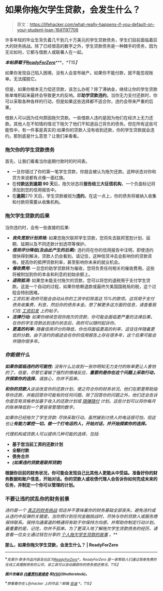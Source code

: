 # 如果你拖欠学生贷款，会发生什么？

> 原文：<https://lifehacker.com/what-really-happens-if-you-default-on-your-student-loan-1641197706>

许多年轻的毕业生背负着几千到几十万美元的学生贷款债务，学生们目前面临着巨大的财务挑战。除了已经很高的数字之外，学生贷款债务是一种棘手的债务，因为无论如何，它都与借款人或联署人在一起。



***本帖原载于***[***ReadyForZero***](http://blog.readyforzero.com/what-happens-if-you-default-on-your-student-loans/)***。**T15】*

如果你发现自己陷入困境，没有人会宣布破产。如果你不能付款，就不能忽视账单。无法摆脱它。

但是，如果你根本无力偿还贷款，该怎么办呢？除了滞纳金，继续让你的学生贷款账单堆积起来最终会导致更大的反响。即**助学贷款违约**。当你无力支付还款时，你可以采取各种各样的行动，但是如果这些选择都不适合你，违约会带来严重的后果。

借款人可以因为任何原因拖欠贷款。一些借款人违约是因为他们在经济上无力还款。其他人在不知情的情况下拖欠了他们不知道自己背负的债务。但在所有这些可能性中，有一件事是真实的:如果你的贷款人没有收到还款，你的学生贷款就会违约。那到底是什么意思？让我们来看看。

### 拖欠你的学生贷款债务

首先，让我们看看当你逾期付款时的时间表。

*   一旦你错过了你的第一笔学生贷款，你就会被认为拖欠还款。这种状态对你和贷方来说都有点像一面红旗。
*   在**付款达到逾期 90 天**后，拖欠状态将**报告给三大征信机构**，一个负面标记将添加到您的信用报告中。
*   在**逾期**270 天后，学生贷款被视为**违约**。在这一点上，你的债务将被纳入收集和付款将需要从收集机构。

### 拖欠学生贷款的后果

当你违约时，会有一些直接的后果:

*   ***丧失宽恕计划资格:*** 如果您拖欠联邦学生贷款，您将失去联邦宽恕计划、延期、延期以及不同还款计划选项等保护。
*   ***信用评分降低(及由此产生的后果):*** 违约将在你的信用报告中注明，即使违约很快得到解决，贷款人仍会看到。请记住，这种信贷冲击会影响你的贷款资格，提高你的抵押贷款利率，甚至影响你未来的就业机会。
*   ***催收费用:*** 一旦您的助学贷款转为催收，您将负责任何相关的催收费用。这些将被附加到你的本金和利息的初始余额上。
*   ***退税抵消:*** 如果您未能支付拖欠的贷款，您可以将您的退税用于支付学生贷款。这是一个自动的过程，如果你依赖退款或最终欠美国国税局的税，这个过程会特别困难。
*   *工资扣发:政府可能会自动从你的工资中扣除高达 15%的款项。这将用于支付债务收集费，利息，然后你的债务本金。想了解更多这方面的信息，请查看我们在 [工资扣发](http://blog.readyforzero.com/what-is-wage-garnishment/) 上的帖子。*
*   ****法律行动:*** 如果你继续忽视你拖欠的贷款，你可能会面临更严重的法律后果。在你的学生贷款达到违约状态后，政府可以随时起诉你。*
*   ****更高的利率:*** 随着信用评分的降低，你也将面临更高的利率，这往往伴随着更低的分数。由于违约的痕迹会在你的信用报告上存在很多年，这个后果可能会伴随你很多年。*

### *你能做什么*

****如果你面临违约的可能性:*** 没有什么比收到一张你明知无力支付的账单更让人害怕的了。但是，尽管它灌输了强烈的情绪反应，**重要的是你在这个问题上采取行动，并探索你的选择**。请放心，你并不孤单。*

***和你的贷款人**谈谈改变你的还款计划，使之符合你的财务状况。他们在那里帮助指导你还款，并能回答你可能有的任何问题。除了回答你的问题之外，他们还会告诉你是否有资格参加基于收入的还款计划或 [随赚随付](http://blog.readyforzero.com/pay-as-you-earn/) 计划。这些计划可以将你每月的账单降低到一个更容易管理的数字。*

*如果你已经拖欠了学生贷款: 尽快采取行动。虽然接到讨债人的电话很可怕，但这也让**有能力掌控一切。做一个打电话的人，开始对话，并开始探索你的选择。***

*代理机构或贷款人可以提供几种可能的选择，包括:*

*   **基于您当前工资的还款计划**
*   **全额付款**
*   **债务合并**
*   *[](http://www.finaid.org/loans/rehabilitation.phtml)**(如果违约贷款是联邦贷款)***

**根据你目前的财务状况，你可能会发现自己比其他人更能从中受益。准备好你的财务数据和账户信息，开始对话。你的贷款人或收债代理人会告诉你如何完成未来的任务，并制定一个你可以管理的计划。**

### **不要让违约扰乱你的财务前景**

**违约是一个 [真正的财务挑战](https://lifehacker.com/everything-you-need-to-know-about-7-student-loan-repaym-1466213180) 但这并不意味着你的财务基础全部丧失。避免违约或从违约中反弹的关键是，当你预计到任何金融挑战时，尽快与你的贷款人或服务商保持联系*。保持沟通渠道的畅通将有助于你保持方向感，并帮助你制定行动计划。最重要的是，记住，你并不孤单。为了更深入地了解拖欠学生贷款债务的经历，请查看一位女士通过钱包分享的 [个人拖欠学生贷款的故事](http://thebillfold.com/2013/06/i-defaulted-on-my-student-loans-heres-what-i-did-to-get-back-on-track/) 。***

**那么，如果你拖欠学生贷款，会发生什么？ | ReadyForZero**

* * *

**<small>*克莱尔·默多作品内容及社区为*</small>[<small>*ReadyForZero*</small>](https://www.readyforzero.com/auth?c=blog_footer#signup)<small>*。ReadyForZero 是一家帮助人们通过简单免费的在线工具摆脱债务的公司，该工具可以自动跟踪你的债务偿还情况。*T15】</small>**

**<small>*图片改编自*</small> [<small>*内曼贾科索维奇*</small>](http://www.shutterstock.com/pic.mhtml?id=174058172&src=id) <small>*和*</small>[<small>*VSO*</small>](http://www.shutterstock.com/pic.mhtml?id=83977426&src=id)<small>*(Shutterstock)。*</small>**

**<small>*想看看你在 Lifehacker 上的作品？邮箱*</small> [<small>*安迪*</small>](mailto:andy@lifehacker.com) <small>*。*T15】</small>**